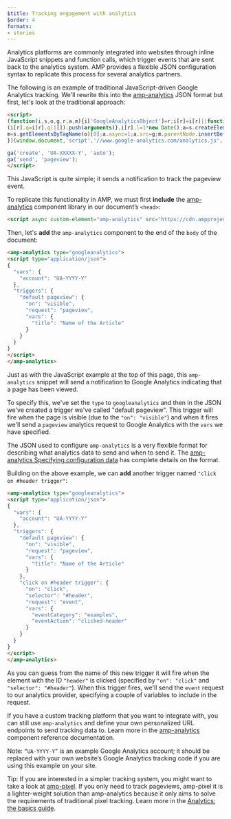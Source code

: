 ```yaml
---
$title: Tracking engagement with analytics
$order: 4
formats:
- stories
---
```

Analytics platforms are commonly integrated into websites through inline JavaScript snippets and function calls, which trigger events that are sent back to the analytics system. AMP provides a flexible JSON configuration syntax to replicate this process for several analytics partners.

The following is an example of traditional JavaScript-driven Google Analytics tracking. We'll rewrite this into the [amp-analytics](/docs/reference/components/amp-analytics.html) JSON format but first, let's look at the traditional approach:

```html
<script>
(function(i,s,o,g,r,a,m){i['GoogleAnalyticsObject']=r;i[r]=i[r]||function(){
(i[r].q=i[r].q||[]).push(arguments)},i[r].l=1*new Date();a=s.createElement(o),
m=s.getElementsByTagName(o)[0];a.async=1;a.src=g;m.parentNode.insertBefore(a,m)
})(window,document,'script','//www.google-analytics.com/analytics.js','ga');

ga('create', 'UA-XXXXX-Y', 'auto');
ga('send', 'pageview');
</script>
```

This JavaScript is quite simple; it sends a notification to track the pageview event.

To replicate this functionality in AMP, we must first **include** the [amp-analytics](/docs/reference/components/amp-analytics.html) component library in our document’s `<head>`:

```html
<script async custom-element="amp-analytics" src="https://cdn.ampproject.org/v0/amp-analytics-0.1.js"></script>
```

Then, let's **add** the `amp-analytics` component to the end of the `body` of the document:

```html
<amp-analytics type="googleanalytics">
<script type="application/json">
{
  "vars": {
    "account": "UA-YYYY-Y"
  },
  "triggers": {
    "default pageview": {
      "on": "visible",
      "request": "pageview",
      "vars": {
        "title": "Name of the Article"
      }
    }
  }
}
</script>
</amp-analytics>
```

Just as with the JavaScript example at the top of this page, this `amp-analytics` snippet will send a notification to Google Analytics indicating that a page has been viewed.

To specify this, we've set the `type` to `googleanalytics` and then in the JSON we've created a trigger we've called "default pageview".  This trigger will fire when the page is visible (due to the `"on": "visible"`) and when it fires we'll send a `pageview` analytics request to Google Analytics with the `vars` we have specified.

The JSON used to configure `amp-analytics` is a very flexible format for describing what analytics data to send and when to send it.  The [amp-analytics Specifying configuration data](/docs/reference/components/amp-analytics.html#specifying-configuration-data) has complete details on the format.

Building on the above example, we can **add** another trigger named `"click on #header trigger"`:

```html
<amp-analytics type="googleanalytics">
<script type="application/json">
{
  "vars": {
    "account": "UA-YYYY-Y"
  },
  "triggers": {
    "default pageview": {
      "on": "visible",
      "request": "pageview",
      "vars": {
        "title": "Name of the Article"
      }
    },
    "click on #header trigger": {
      "on": "click",
      "selector": "#header",
      "request": "event",
      "vars": {
        "eventCategory": "examples",
        "eventAction": "clicked-header"
      }
    }
  }
}
</script>
</amp-analytics>
```

As you can guess from the name of this new trigger it will fire when the element with the ID `"header"` is clicked (specified by `"on": "click"` and `"selector": "#header"`).  When this trigger fires, we'll send the `event` request to our analytics provider, specifying a couple of variables to include in the request.

If you have a custom tracking platform that you want to integrate with, you can still use `amp-analytics` and define your own personalized URL endpoints to send tracking data to. Learn more in the [amp-analytics](/docs/reference/components/amp-analytics.html) component reference documentation.

Note: `“UA-YYYY-Y”` is an example Google Analytics account; it should be replaced with your own website’s Google Analytics tracking code if you are using this example on your site.

Tip: If you are interested in a simpler tracking system, you might want to take a look at [amp-pixel](/docs/reference/components/amp-pixel.html). If you only need to track pageviews, amp-pixel it is a lighter-weight solution than amp-analytics because it only aims to solve the requirements of traditional pixel tracking. Learn more in the [Analytics: the basics guide](#).
